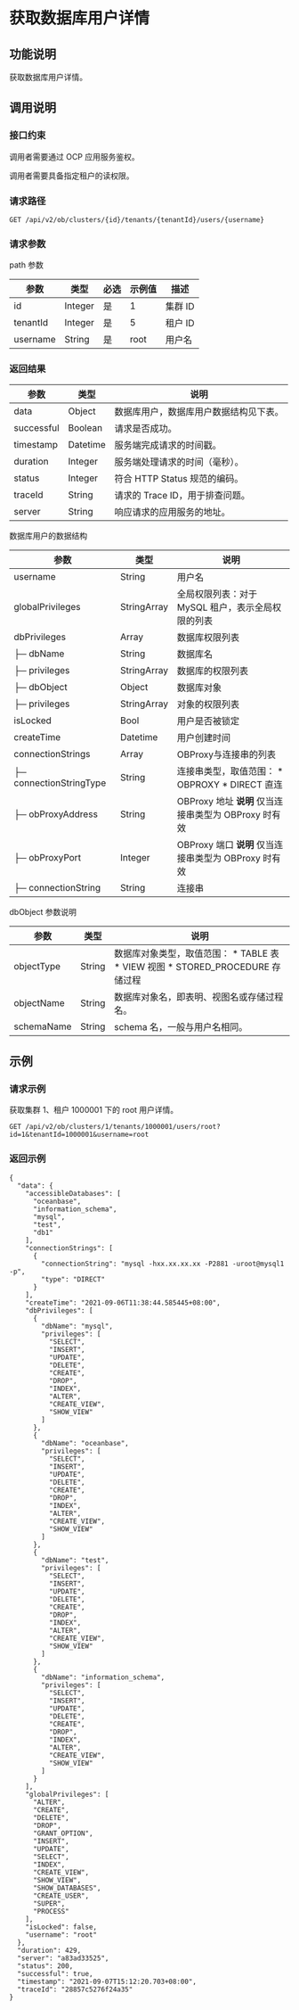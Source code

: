 获取数据库用户详情 
==============================



功能说明 
-------------------------

获取数据库用户详情。

调用说明 
-------------------------

### 接口约束 

调用者需要通过 OCP 应用服务鉴权。

调用者需要具备指定租户的读权限。

### 请求路径 

`GET /api/v2/ob/clusters/{id}/tenants/{tenantId}/users/{username}`

### 请求参数 

path 参数


|    参数    |   类型    | 必选 | 示例值  |  描述   |
|----------|---------|----|------|-------|
| id       | Integer | 是  | 1    | 集群 ID |
| tenantId | Integer | 是  | 5    | 租户 ID |
| username | String  | 是  | root | 用户名   |



### 返回结果 



|     参数     |    类型    |          说明           |
|------------|----------|-----------------------|
| data       | Object   | 数据库用户，数据库用户数据结构见下表。   |
| successful | Boolean  | 请求是否成功。               |
| timestamp  | Datetime | 服务端完成请求的时间戳。          |
| duration   | Integer  | 服务端处理请求的时间（毫秒）。       |
| status     | Integer  | 符合 HTTP Status 规范的编码。 |
| traceId    | String   | 请求的 Trace ID，用于排查问题。  |
| server     | String   | 响应请求的应用服务的地址。         |



数据库用户的数据结构


|           参数            |     类型      |                                                                                说明                                                                                |
|-------------------------|-------------|------------------------------------------------------------------------------------------------------------------------------------------------------------------|
| username                | String      | 用户名                                                                                                                                                              |
| globalPrivileges        | StringArray | 全局权限列表：对于 MySQL 租户，表示全局权限的列表    |
| dbPrivileges            | Array       | 数据库权限列表     |
| ├─ dbName               | String      | 数据库名                                                                                                                                                             |
| ├─ privileges           | StringArray | 数据库的权限列表                                                                                                                                                         |
| ├─ dbObject             | Object      | 数据库对象                                                                                                                                                            |
| ├─ privileges           | StringArray | 对象的权限列表                                                                                                                                                          |
| isLocked                | Bool        | 用户是否被锁定                                                                                                                                                          |
| createTime              | Datetime    | 用户创建时间                                                                                                                                                           |
| connectionStrings       | Array       | OBProxy与连接串的列表                                                                                                                                                   |
| ├─ connectionStringType | String      | 连接串类型，取值范围： * OBPROXY   * DIRECT 直连                           |
| ├─ obProxyAddress       | String      | OBProxy 地址 **说明**  仅当连接串类型为 OBProxy 时有效                                                                                          |
| ├─ obProxyPort          | Integer     | OBProxy 端口 **说明**  仅当连接串类型为 OBProxy 时有效                                                                                          |
| ├─ connectionString     | String      | 连接串                                                                                                                                                              |


dbObject 参数说明


|     参数     |   类型   |                                                                                                               说明                                                                                                                |
|------------|--------|---------------------------------------------------------------------------------------------------------------------------------------------------------------------------------------------------------------------------------|
| objectType | String | 数据库对象类型，取值范围： * TABLE 表   * VIEW 视图    <!-- --> * STORED_PROCEDURE 存储过程    |
| objectName | String | 数据库对象名，即表明、视图名或存储过程名。                                                                                                                                                                                                           |
| schemaName | String | schema 名，一般与用户名相同。                                                                                                                                                                                                              |



示例 
-----------------------

### 请求示例 

获取集群 1、租户 1000001 下的 root 用户详情。

`GET /api/v2/ob/clusters/1/tenants/1000001/users/root?id=1&tenantId=1000001&username=root`

### 返回示例 

```unknow
{
  "data": {
    "accessibleDatabases": [
      "oceanbase",
      "information_schema",
      "mysql",
      "test",
      "db1"
    ],
    "connectionStrings": [
      {
        "connectionString": "mysql -hxx.xx.xx.xx -P2881 -uroot@mysql1 -p",
        "type": "DIRECT"
      }
    ],
    "createTime": "2021-09-06T11:38:44.585445+08:00",
    "dbPrivileges": [
      {
        "dbName": "mysql",
        "privileges": [
          "SELECT",
          "INSERT",
          "UPDATE",
          "DELETE",
          "CREATE",
          "DROP",
          "INDEX",
          "ALTER",
          "CREATE_VIEW",
          "SHOW_VIEW"
        ]
      },
      {
        "dbName": "oceanbase",
        "privileges": [
          "SELECT",
          "INSERT",
          "UPDATE",
          "DELETE",
          "CREATE",
          "DROP",
          "INDEX",
          "ALTER",
          "CREATE_VIEW",
          "SHOW_VIEW"
        ]
      },
      {
        "dbName": "test",
        "privileges": [
          "SELECT",
          "INSERT",
          "UPDATE",
          "DELETE",
          "CREATE",
          "DROP",
          "INDEX",
          "ALTER",
          "CREATE_VIEW",
          "SHOW_VIEW"
        ]
      },
      {
        "dbName": "information_schema",
        "privileges": [
          "SELECT",
          "INSERT",
          "UPDATE",
          "DELETE",
          "CREATE",
          "DROP",
          "INDEX",
          "ALTER",
          "CREATE_VIEW",
          "SHOW_VIEW"
        ]
      }
    ],
    "globalPrivileges": [
      "ALTER",
      "CREATE",
      "DELETE",
      "DROP",
      "GRANT_OPTION",
      "INSERT",
      "UPDATE",
      "SELECT",
      "INDEX",
      "CREATE_VIEW",
      "SHOW_VIEW",
      "SHOW_DATABASES",
      "CREATE_USER",
      "SUPER",
      "PROCESS"
    ],
    "isLocked": false,
    "username": "root"
  },
  "duration": 429,
  "server": "a83ad33525",
  "status": 200,
  "successful": true,
  "timestamp": "2021-09-07T15:12:20.703+08:00",
  "traceId": "28857c5276f24a35"
}
```


